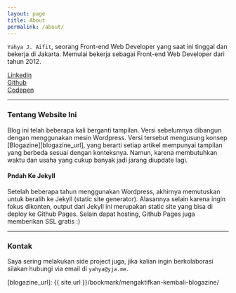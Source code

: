 ```yaml
---
layout: page
title: About
permalink: /about/
---
```


`Yahya J. Aifit`, seorang Front-end Web Developer yang saat ini tinggal dan bekerja di Jakarta. Memulai bekerja sebagai Front-end Web Developer dari tahun 2012.

<div class="o-grid">
  <div class="o-grid__item u-txt--fair u-fg--grey" >
    <span class="icon-linkedin"></span>
    <a href="https://linkedin.com/in/omipit" target="_blank">
      Linkedin
    </a>
  </div>
  <div class="o-grid__item u-txt--fair u-fg--grey" >
    <span class="icon-github"></span>
    <a href="https://github.com/aifit" target="_blank">
      Github
    </a>
  </div>
  <div class="o-grid__item u-txt--fair u-fg--grey" >
    <span class="icon-codepen"></span>
    <a href="https://codepen.io/yja" target="_blank">
      Codepen
    </a>
  </div>
</div>

___

### Tentang Website Ini

Blog ini telah beberapa kali berganti tampilan. Versi sebelumnya dibangun dengan menggunakan mesin Wordpress. Versi tersebut mengusung konsep [Blogazine][blogazine_url], yang berarti setiap artikel mempunyai tampilan yang berbeda sesuai dengan konteksnya. Namun, karena membutuhkan waktu dan usaha yang cukup banyak jadi jarang diupdate lagi.

#### Pndah Ke Jekyll

Setelah beberapa tahun menggunakan Wordpress, akhirnya memutuskan untuk beralih ke Jekyll (static site generator). Alasannya selain karena ingin fokus dikonten, output dari Jekyll ini merupakan static site yang bisa di deploy ke Github Pages. Selain dapat hosting, Github Pages juga memberikan SSL gratis :)

___

### Kontak

Saya sering melakukan side project juga, jika kalian ingin berkolaborasi silakan hubungi via email di `yahya@yja.me`.

[blogazine_url]: {{ site.url }}/bookmark/mengaktifkan-kembali-blogazine/
